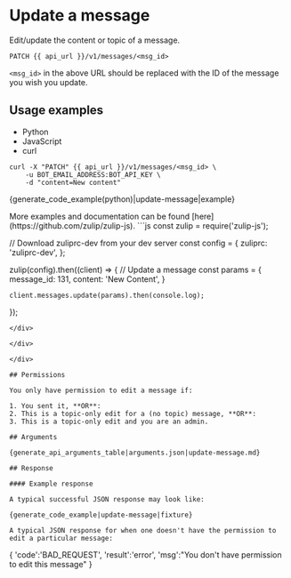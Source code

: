 # Update a message

Edit/update the content or topic of a message.

`PATCH {{ api_url }}/v1/messages/<msg_id>`

`<msg_id>` in the above URL should be replaced with the ID of the
message you wish you update.

## Usage examples
<div class="code-section" markdown="1">
<ul class="nav">
<li data-language="python">Python</li>
<li data-language="javascript">JavaScript</li>
<li data-language="curl">curl</li>
</ul>
<div class="blocks">

<div data-language="curl" markdown="1">

```
curl -X "PATCH" {{ api_url }}/v1/messages/<msg_id> \
    -u BOT_EMAIL_ADDRESS:BOT_API_KEY \
    -d "content=New content"
```
</div>

<div data-language="python" markdown="1">

{generate_code_example(python)|update-message|example}

</div>

<div data-language="javascript" markdown="1">
More examples and documentation can be found [here](https://github.com/zulip/zulip-js).
```js
const zulip = require('zulip-js');

// Download zuliprc-dev from your dev server
const config = {
    zuliprc: 'zuliprc-dev',
};

zulip(config).then((client) => {
    // Update a message
    const params = {
        message_id: 131,
        content: 'New Content',
    }

    client.messages.update(params).then(console.log);
});
```
</div>

</div>

</div>

## Permissions

You only have permission to edit a message if:

1. You sent it, **OR**:
2. This is a topic-only edit for a (no topic) message, **OR**:
3. This is a topic-only edit and you are an admin.

## Arguments

{generate_api_arguments_table|arguments.json|update-message.md}

## Response

#### Example response

A typical successful JSON response may look like:

{generate_code_example|update-message|fixture}

A typical JSON response for when one doesn't have the permission to
edit a particular message:

```
{
    'code':'BAD_REQUEST',
    'result':'error',
    'msg':"You don't have permission to edit this message"
}
```
